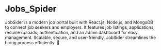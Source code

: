 # Jobs_Spider
JobSider is a modern job portal built with React.js, Node.js, and MongoDB to connect job seekers and employers. It features job listings, applications, resume uploads, authentication, and an admin dashboard for easy management. Scalable, secure, and user-friendly, JobSider streamlines the hiring process efficiently. 🚀
